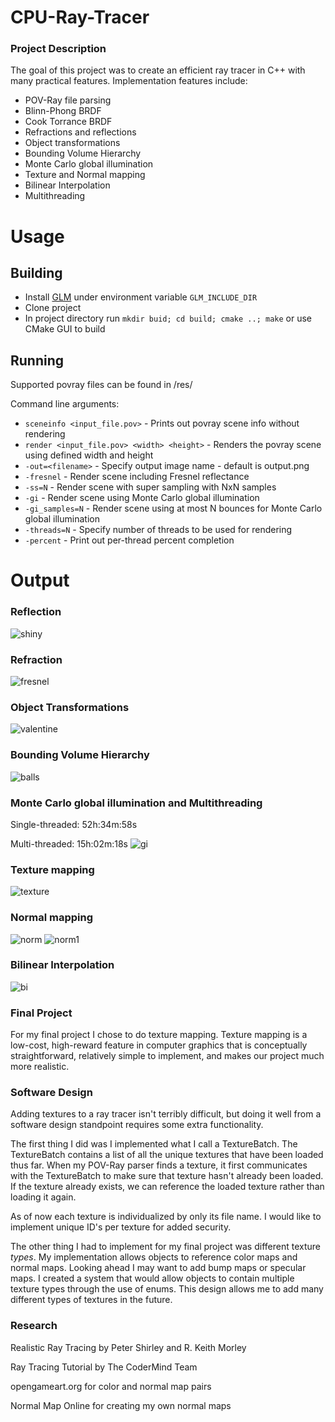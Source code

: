 # CPU-Ray-Tracer

### Project Description
The goal of this project was to create an efficient ray tracer in C++ with many practical features. Implementation features include:
* POV-Ray file parsing
* Blinn-Phong BRDF
* Cook Torrance BRDF
* Refractions and reflections
* Object transformations
* Bounding Volume Hierarchy
* Monte Carlo global illumination
* Texture and Normal mapping
* Bilinear Interpolation
* Multithreading

# Usage
## Building
* Install [GLM](https://glm.g-truc.net/) under environment variable `GLM_INCLUDE_DIR`
* Clone project
* In project directory run `mkdir buid; cd build; cmake ..; make` or use CMake GUI to build 

## Running
Supported povray files can be found in /res/

Command line arguments: 
* `sceneinfo <input_file.pov>` - Prints out povray scene info without rendering
* `render <input_file.pov> <width> <height>` - Renders the povray scene using defined width and height
* `-out=<filename>` - Specify output image name - default is output.png
* `-fresnel` - Render scene including Fresnel reflectance
* `-ss=N` - Render scene with super sampling with NxN samples
* `-gi` - Render scene using Monte Carlo global illumination
* `-gi_samples=N` - Render scene using at most N bounces for Monte Carlo global illumination
* `-threads=N` - Specify number of threads to be used for rendering
* `-percent` - Print out per-thread percent completion

# Output

### Reflection 
![shiny](output/shiny.png)

### Refraction  
![fresnel](output/fresnel1.png)

### Object Transformations
![valentine](output/valentine.png)

### Bounding Volume Hierarchy
![balls](output/balls2.png)

### Monte Carlo global illumination and Multithreading
Single-threaded: 52h:34m:58s

Multi-threaded: 15h:02m:18s
![gi](output/cornel.png)

### Texture mapping
![texture](output/texture.png)

### Normal mapping
![norm](output/norm.png)
![norm1](output/norm1.png)

### Bilinear Interpolation
![bi](output/bi.png)

### Final Project
For my final project I chose to do texture mapping. Texture mapping is a low-cost, high-reward feature in computer graphics that is conceptually straightforward, relatively simple to implement, and makes our project much more realistic.

### Software Design
Adding textures to a ray tracer isn't terribly difficult, but doing it well from a software design standpoint requires some extra functionality.

The first thing I did was I implemented what I call a TextureBatch. The TextureBatch contains a list of all the unique textures that have been loaded thus far. When my POV-Ray parser finds a texture, it first communicates with the TextureBatch to make sure that texture hasn't already been loaded. If the texture already exists, we can reference the loaded texture rather than loading it again.

As of now each texture is individualized by only its file name. I would like to implement unique ID's per texture for added security. 

The other thing I had to implement for my final project was different texture *types*. My implementation allows objects to reference color maps and normal maps. Looking ahead I may want to add bump maps or specular maps. I created a system that would allow objects to contain multiple texture types through the use of enums. This design allows me to add many different types of textures in the future.

### Research
Realistic Ray Tracing by Peter Shirley and R. Keith Morley

Ray Tracing Tutorial by The CoderMind Team

opengameart.org for color and normal map pairs

Normal Map Online for creating my own normal maps
